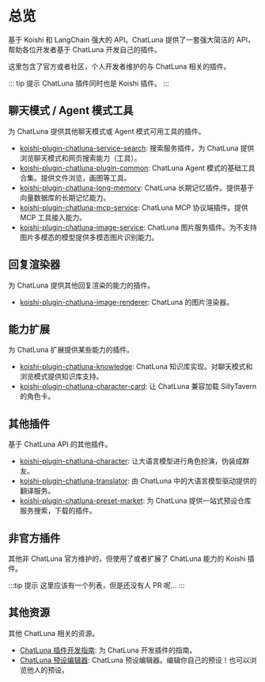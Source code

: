 # 总览

基于 Koishi 和 LangChain 强大的 API。ChatLuna 提供了一套强大简洁的 API，帮助各位开发者基于 ChatLuna 开发自己的插件。

这里包含了官方或者社区，个人开发者维护的与 ChatLuna 相关的插件。

::: tip 提示
ChatLuna 插件同时也是 Koishi 插件。
:::

## 聊天模式 /  Agent 模式工具

为 ChatLuna 提供其他聊天模式或 Agent 模式可用工具的插件。

- [koishi-plugin-chatluna-service-search](./plugin/search-service.md): 搜索服务插件，为 ChatLuna 提供浏览聊天模式和网页搜索能力（工具）。
- [koishi-plugin-chatluna-plugin-common](./plugin/common.md): ChatLuna Agent 模式的基础工具合集。提供文件浏览，画图等工具。
- [koishi-plugin-chatluna-long-memory](./plugin/long-term-memory.md): ChatLuna 长期记忆插件。提供基于向量数据库的长期记忆能力。
- [koishi-plugin-chatluna-mcp-service](./plugin/mcp-client.md): ChatLuna MCP 协议端插件。提供 MCP 工具接入能力。
- [koishi-plugin-chatluna-image-service](./plugin/image-service.md): ChatLuna 图片服务插件。为不支持图片多模态的模型提供多模态图片识别能力。

## 回复渲染器

为 ChatLuna 提供其他回复渲染的能力的插件。

- [koishi-plugin-chatluna-image-renderer](./renderer/image.md): ChatLuna 的图片渲染器。

## 能力扩展

为 ChatLuna 扩展提供某些能力的插件。

- [koishi-plugin-chatluna-knowledge](./extension/knowledge.md): ChatLuna 知识库实现。对聊天模式和浏览模式提供知识库支持。
- [koishi-plugin-chatluna-character-card](./extension/character-card.md): 让 ChatLuna 兼容加载 SillyTavern 的角色卡。

## 其他插件

基于 ChatLuna API 的其他插件。

- [koishi-plugin-chatluna-character](./other/character.md): 让大语言模型进行角色扮演，伪装成群友。
- [koishi-plugin-chatluna-translator](./other/translator.md): 由 ChatLuna 中的大语言模型驱动提供的翻译服务。
- [koishi-plugin-chatluna-preset-market](./other/preset-market.md): 为 ChatLuna 提供一站式预设仓库服务搜索，下载的插件。

## 非官方插件

其他非 ChatLuna 官方维护的，但使用了或者扩展了 ChatLuna 能力的 Koishi 插件。

:::tip 提示
这里应该有一个列表，但是还没有人 PR 呢...
:::

## 其他资源

其他 ChatLuna 相关的资源。

- [ChatLuna 插件开发指南](./plugin/development.md): 为 ChatLuna 开发插件的指南。
- [ChatLuna 预设编辑器](https://preset.chatluna.chat): ChatLuna 预设编辑器。编辑你自己的预设！也可以浏览他人的预设。
